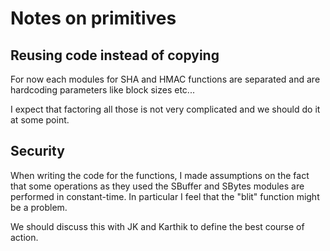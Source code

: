 # Notes on primitives

   ## Reusing code instead of copying

   For now each modules for SHA and HMAC functions are separated and
   are hardcoding parameters like block sizes etc...

   I expect that factoring all those is not very complicated and
   we should do it at some point.


   ## Security

   When writing the code for the functions, I made assumptions on
   the fact that some operations as they used the SBuffer and SBytes
   modules are performed in constant-time. In particular I feel that
   the "blit" function might be a problem.

   We should discuss this with JK and Karthik to define the best
   course of action.
